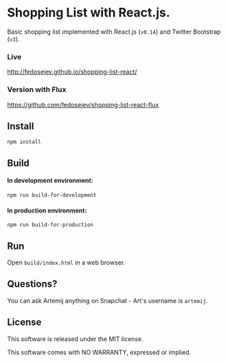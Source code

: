 # Shopping List with React.js.

Basic shopping list implemented with React.js (`v0.14`) and Twitter Bootstrap (`v3`).

### Live

http://fedosejev.github.io/shopping-list-react/

### Version with Flux

https://github.com/fedosejev/shopping-list-react-flux

## Install

`npm install`

## Build

#### In development environment:

`npm run build-for-development`

#### In production environment:

`npm run build-for-production`

## Run

Open `build/index.html` in a web browser.

## Questions?

You can ask Artemij anything on Snapchat - Art's username is `artemij`.

## License

This software is released under the MIT license.

This software comes with NO WARRANTY, expressed or implied.

